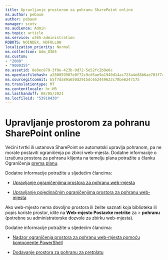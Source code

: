 ```yaml
---
title: Upravljanje prostorom za pohranu SharePoint online
ms.author: pebaum
author: pebaum
manager: scotv
ms.audience: Admin
ms.topic: article
ms.service: o365-administration
ROBOTS: NOINDEX, NOFOLLOW
localization_priority: Normal
ms.collection: Adm_O365
ms.custom:
- "2008"
- "9000355"
ms.assetid: 8e0ec879-3f0e-423b-9d72-5e52fc2b9e0c
ms.openlocfilehash: a280059907e0f72c9cd5ae9a1940d14ac723a4e88b6ae703f74f8163244bdd17
ms.sourcegitcommit: b5f7da89a650d2915dc652449623c78be6247175
ms.translationtype: MT
ms.contentlocale: hr-HR
ms.lasthandoff: 08/05/2021
ms.locfileid: "53910430"
---
```

# <a name="manage-your-sharepoint-online-storage"></a>Upravljanje prostorom za pohranu SharePoint online

Većini tvrtki ili ustanova SharePoint se automatski upravlja pohranom, pa ne morate postaviti ograničenja po zbirci web-mjesta. Dodatne informacije o izračunu prostora za pohranu klijenta na temelju plana potražite u članku Ograničenja [prema planu](/office365/servicedescriptions/sharepoint-online-service-description/sharepoint-online-limits?redirectedfrom=MSDN#limits-by-plan).

Dodatne informacije potražite u sljedećim člancima:

- [Upravljanje ograničenjima prostora za pohranu web-mjesta](/sharepoint/manage-site-collection-storage-limits)

- [Upravljanje pojedinačnim ograničenjima prostora za pohranu web-mjesta](/sharepoint/manage-site-collection-storage-limits#manage-individual-site-storage-limits)

Ako web-mjesto nema dovoljno prostora ili želite saznati koja biblioteka ili popis koriste prostor, idite na **Web-mjesto Postavke metrike** za  >  **pohranu** (potrebne su administratorske dozvole za zbirku web-mjesta).

Dodatne informacije potražite u sljedećim člancima:

- [Nadzor ograničenja prostora za pohranu web-mjesta pomoću komponente PowerShell](/sharepoint/manage-site-collection-storage-limits#monitor-site-storage-limits-by-using-powershell)

- [Dodavanje prostora za pohranu za pretplatu](/microsoft-365/commerce/add-storage-space) 
  